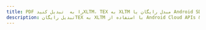 ---title: PDF را به  تبدیل کنیدXLTM، TEX به XLTM مبدل رایگان یا Android SDKdescription: تبدیل رایگانTEX به XLTM با استفاده از Android Cloud APIs & SDK همچنین اسناد PDF را در Cloud ایجاد، ویرایش و رندر کنید.---